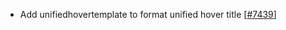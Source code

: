  - Add unifiedhovertemplate to format unified hover title [[#7439](https://github.com/plotly/plotly.js/pull/7439)]
